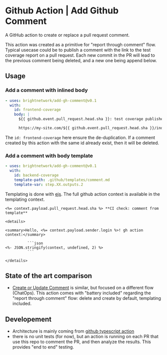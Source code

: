 # Github Action | Add Github Comment 

A GitHub action to create or replace a pull request comment.

This action was created as a primitive for "report through comment" flow.
Typical usecase could be to publish a comment with the link to the test coverage report on a pull request. Each new commit in the PR will lead to the previous comment being deleted, and a new one being append below.

## Usage

### Add a comment with inlined body

```yaml
- uses: brightnetwork/add-gh-comment@v0.1
  with:
    id: frontend-coverage
    body: |
      ${{ github.event.pull_request.head.sha }}: test coverage published:

      https://my-site.com/${{ github.event.pull_request.head.sha }}/index.html
```

The `id: frontend-coverage` here ensure the de-duplication. If a comment created by this action with the same id already exist, then it will be deleted. 


### Add a comment with body template

```yaml
- uses: brightnetwork/add-gh-comment@v0.1
  with:
    id: backend-coverage
    template-path: .github/templates/comment.md
    template-var: step.XX.outputs.2
```

Templating is done with [ejs](https://ejs.co/).
The full github action context is available in the templating context.

```
<%= context.payload.pull_request.head.sha %> **CI check: comment from template**

<details>

<summary>Hello, <%= context.payload.sender.login %>! gh action context:</summary>

          ```json
<%- JSON.stringify(context, undefined, 2) %>
          ```

</details>
```

## State of the art comparison

- [Create or Update Comment](https://github.com/marketplace/actions/create-or-update-comment) is similar, but focused on a different flow (ChatOps). This action comes with "battery included" regarding the "report through comment" flow: delete and create by default, templating included.


## Developement

- Architecture is mainly coming from [github typescript action](https://github.com/actions/typescript-action)
- there is no unit tests (for now), but an action is running on each PR that use this repo to comment the PR, and then analyze the results. This provides "end to end" testing.
